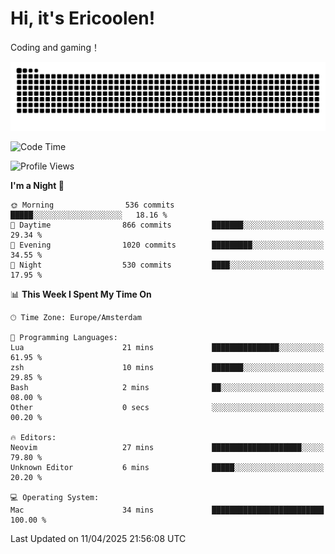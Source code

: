 # Hi, it's Ericoolen!
Coding and gaming！

<picture>
  <source media="(prefers-color-scheme: dark)" srcset="https://raw.githubusercontent.com/Eric-Song-Nop/Eric-Song-Nop/output/github-contribution-grid-snake-dark.svg">
  <source media="(prefers-color-scheme: light)" srcset="https://raw.githubusercontent.com/Eric-Song-Nop/Eric-Song-Nop/output/github-contribution-grid-snake.svg">
  <img alt="github contribution grid snake animation" src="https://raw.githubusercontent.com/Eric-Song-Nop/Eric-Song-Nop/output/github-contribution-grid-snake.svg">
</picture>

<!--START_SECTION:waka-->
![Code Time](http://img.shields.io/badge/Code%20Time-1%2C804%20hrs%2057%20mins-blue)

![Profile Views](http://img.shields.io/badge/Profile%20Views-1-blue)

**I'm a Night 🦉** 

```text
🌞 Morning                536 commits         █████░░░░░░░░░░░░░░░░░░░░   18.16 % 
🌆 Daytime                866 commits         ███████░░░░░░░░░░░░░░░░░░   29.34 % 
🌃 Evening                1020 commits        █████████░░░░░░░░░░░░░░░░   34.55 % 
🌙 Night                  530 commits         ████░░░░░░░░░░░░░░░░░░░░░   17.95 % 
```


📊 **This Week I Spent My Time On** 

```text
🕑︎ Time Zone: Europe/Amsterdam

💬 Programming Languages: 
Lua                      21 mins             ███████████████░░░░░░░░░░   61.95 % 
zsh                      10 mins             ███████░░░░░░░░░░░░░░░░░░   29.85 % 
Bash                     2 mins              ██░░░░░░░░░░░░░░░░░░░░░░░   08.00 % 
Other                    0 secs              ░░░░░░░░░░░░░░░░░░░░░░░░░   00.20 % 

🔥 Editors: 
Neovim                   27 mins             ████████████████████░░░░░   79.80 % 
Unknown Editor           6 mins              █████░░░░░░░░░░░░░░░░░░░░   20.20 % 

💻 Operating System: 
Mac                      34 mins             █████████████████████████   100.00 % 
```


 Last Updated on 11/04/2025 21:56:08 UTC
<!--END_SECTION:waka-->
